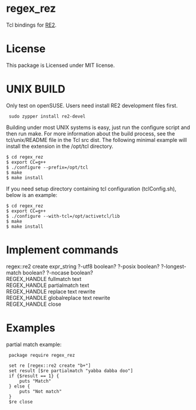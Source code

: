 regex_rez
=====

Tcl bindings for [RE2](https://github.com/google/re2).


License
=====

This package is Licensed under MIT license.


UNIX BUILD
=====

Only test on openSUSE. Users need install RE2 development files first.

     sudo zypper install re2-devel

Building under most UNIX systems is easy, just run the configure script and
then run make. For more information about the build process, see the
tcl/unix/README file in the Tcl src dist. The following minimal example will
install the extension in the /opt/tcl directory.

    $ cd regex_rez
    $ export CC=g++
    $ ./configure --prefix=/opt/tcl
    $ make
    $ make install

If you need setup directory containing tcl configuration (tclConfig.sh),
below is an example:

    $ cd regex_rez
    $ export CC=g++
    $ ./configure --with-tcl=/opt/activetcl/lib
    $ make
    $ make install


Implement commands
=====

regex::re2 create expr_string ?-utf8 boolean? ?-posix boolean? ?-longest-match boolean? ?-nocase boolean?  
REGEX_HANDLE fullmatch text  
REGEX_HANDLE partialmatch text  
REGEX_HANDLE replace text rewrite  
REGEX_HANDLE globalreplace text rewrite  
REGEX_HANDLE close  


Examples
=====

partial match example:

     package require regex_rez

     set re [regex::re2 create "b+"]
     set result [$re partialmatch "yabba dabba doo"]
     if {$result == 1} {
         puts "Match"
     } else {
         puts "Not match"
     }
     $re close

